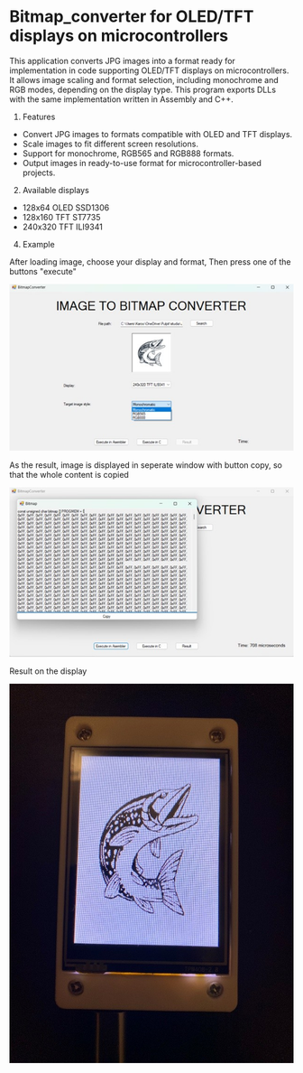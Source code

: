 # Bitmap_converter for OLED/TFT displays on microcontrollers

This application converts JPG images into a format ready for implementation in code supporting OLED/TFT displays on microcontrollers. 
It allows image scaling and format selection, including monochrome and RGB modes, depending on the display type.
This program exports DLLs with the same implementation written in Assembly and C++.

1. Features 
- Convert JPG images to formats compatible with OLED and TFT displays.
- Scale images to fit different screen resolutions.
- Support for monochrome, RGB565 and RGB888 formats.
- Output images in ready-to-use format for microcontroller-based projects.

2. Available displays
- 128x64 OLED SSD1306
- 128x160 TFT ST7735
- 240x320 TFT ILI9341

4. Example

After loading image, choose your display and format, 
Then press one of the buttons "execute"

![Description](images/sample.jpg)

As the result, image is displayed in seperate window with button copy, so that the whole content is copied

![Desctiption](images/sample_result.jpg)

Result on the display

![Description](images/sample_result_display.jpg)
